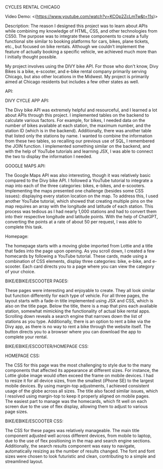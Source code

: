 CYCLES RENTAL CHICAGO


Video Demo: <(https://www.youtube.com/watch?v=KCOp2ZcLmTw&t=11s)>


Description:
The reason I designed this project was to learn about APIs while combining my knowledge of HTML, CSS, and other technologies from CS50. The purpose was to integrate these components to create a fully functional site similar to booking platforms for cars, bikes, plane tickets, etc., but focused on bike rentals. Although we couldn’t implement the feature of actually booking a specific vehicle, we achieved much more than I initially thought possible.

My project involves using the DIVY bike API. For those who don't know, Divy Bikes is a bike, e-scooter, and e-bike rental company primarily serving Chicago, but also other locations in the Midwest. My project is primarily aimed at Chicago residents but includes a few other states as well.

API:

DIVY CYCLE APP API:

The Divy bike API was extremely helpful and resourceful, and I learned a lot about APIs through this project. I implemented tables on the backend to calculate various factors. For example, for bikes, I needed data on the number of bikes available at each station, the maximum number, and the station ID (which is in the backend). Additionally, there was another table that listed only the stations by name. I wanted to combine the information from these two tables, so recalling our previous use of SQL, I remembered the JOIN function. I implemented something similar on the backend, and with the help of YouTube tutorials and learning JSX, I was able to connect the two to display the information I needed.

GOOGLE MAPS API:

The Google Maps API was also interesting, though it was relatively basic compared to the Divy bike API. I followed a YouTube tutorial to integrate a map into each of the three categories: bikes, e-bikes, and e-scooters. Implementing the maps presented one challenge (besides some CSS issues): displaying every station location on the map. To address this, I used another YouTube tutorial, which showed that creating multiple pins on the map requires an array with the longitude and latitude of each station. This process was tedious as I had nearly 1,000 stations and had to convert them into their respective longitude and latitude points. With the help of ChatGPT, converting the points at a rate of about 50 per request, I was able to complete this task.

Homepage:

The homepage starts with a moving globe imported from Lottie and a title that fades into the page upon opening. As you scroll down, I created a few homecards by following a YouTube tutorial. These cards, made using a combination of CSS elements, display three categories: bike, e-bike, and e-scooter. Each card directs you to a page where you can view the category of your choice.

BIKE/EBIKE/ESCOOTER PAGES:

These pages were interesting and enjoyable to create. They all look similar but function differently for each type of vehicle. For all three pages, the layout starts with a fade-in title implemented using JSX and CSS, which is also on the title page. Below the title, there is a map that pins each available station, somewhat mimicking the functionality of actual bike rental apps. Scrolling down reveals a search engine that narrows down the list of stations as you type. Additionally, there is an option to rent a bike via the Divy app, as there is no way to rent a bike through the website itself. The button directs you to a browser where you can download the app to complete your rental.

BIKE/EBIKE/ESCOOTER/HOMEPAGE CSS:

HOMEPAGE CSS:

The CSS for this page was the most challenging to style due to the many components that affected its appearance at different sizes. For instance, the Lottie globe image would often exceed the frame on mobile devices. I had to resize it for all device sizes, from the smallest (iPhone SE) to the largest mobile devices. By using margin-top adjustments, I achieved consistent usage of the globe across all sizes. The title also faced similar issues, which I resolved using margin-top to keep it properly aligned on mobile pages. The easiest part to manage was the homecards, which fit well on each screen due to the use of flex display, allowing them to adjust to various page sizes.

BIKE/EBIKE/ESCOOTER CSS:

The CSS for these pages was relatively manageable. The main title component adjusted well across different devices, from mobile to laptop, due to the use of flex positioning in the map and search engine sections. Additionally, the search results component was easy to navigate, automatically resizing as the number of results changed. The font and font sizes were chosen to look futuristic and clean, contributing to a simple and streamlined layout.

